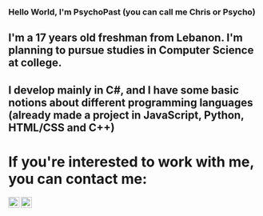 ### Hello World, I'm PsychoPast (you can call me Chris or Psycho)
## I'm a 17 years old freshman from Lebanon. I'm planning to pursue studies in Computer Science at college.
## I develop mainly in C#, and I have some basic notions about different programming languages (already made a project in JavaScript, Python, HTML/CSS and C++)
# If you're interested to work with me, you can contact me:
[<img align="left" alt="Psycho | Twitter" width="22px" src="https://cdn.jsdelivr.net/npm/simple-icons@v3/icons/twitter.svg" />][twitter]
[<img align="left" alt="Psycho | Discord" width="22px" src="https://cdn.jsdelivr.net/npm/simple-icons@v3/icons/discord.svg" />][discord]


[twitter]: https://twitter.com/PsychoPastt
[discord]: https://dsc.bio/8765
